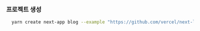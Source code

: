 ### 프로젝트 생성
```bash
  yarn create next-app blog --example "https://github.com/vercel/next-learn/tree/master/basics/learn-starter"
```